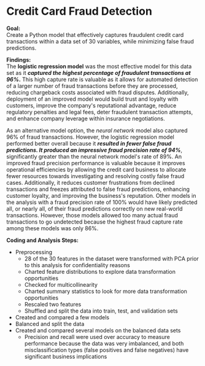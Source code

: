 # Credit Card Fraud Detection

**Goal:**<br>
Create a Python model that effectively captures fraudulent credit card transactions within a data set of 30 variables, while minimizing false fraud predictions.


**Findings:**<br>
The **logistic regression model** was the most effective model for this data set as it **_captured the highest percentage of fraudulent transactions at 96%_.** This high capture rate is valuable as it allows for automated detection of a larger number of fraud transactions before they are processed, reducing chargeback costs associated with fraud disputes. Additionally, deployment of an improved model would build trust and loyalty with customers, improve the company's reputational advantage, reduce regulatory penalties and legal fees, deter fraudulent transaction attempts, and enhance company leverage within insurance negotiations.  

As an alternative model option, the _neural network_ model also captured 96% of fraud transactions. However, the logistic regression model performed better overall because it **_resulted in fewer false fraud predictions. It produced an impressive fraud precision rate of 94%_**, significantly greater than the neural network model's rate of 89%. An improved fraud precision performance is valuable because it improves operational efficiencies by allowing the credit card business to allocate fewer resources towards investigating and resolving costly false fraud cases. Additionally, it reduces customer frustrations from declined transactions and freezes attributed to false fraud predictions, enhancing customer loyalty, and improving the business's reputation. Other models in the analysis with a fraud precision rate of 100% would have likely predicted all, or nearly all, of their fraud predictions correctly on new real-world transactions. However, those models allowed too many actual fraud transactions to go undetected because the highest fraud capture rate among these models was only 86%. 

**Coding and Analysis Steps:**<br>
* Preprocessing
  * 28 of the 30 features in the dataset were transformed with PCA prior to this analysis for confidentiality reasons
  * Charted feature distributions to explore data transformation opportunities
  * Checked for multicollinearity 
  * Charted summary statistics to look for more data transformation opportunities
  * Rescaled two features
  * Shuffled and split the data into train, test, and validation sets
* Created and compared a few models
* Balanced and split the data
* Created and compared several models on the balanced data sets
  * Precision and recall were used over accuracy to measure performance because the data was very imbalanced, and both misclassification types (false positives and false negatives) have significant business implications



